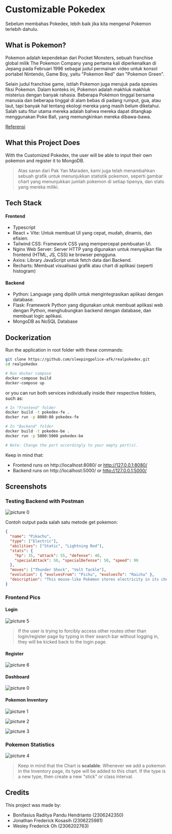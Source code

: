 # Customizable Pokedex
Sebelum membahas Pokedex, lebih baik jika kita mengenal Pokemon terlebih dahulu.

## What is Pokemon?
Pokemon adalah kependekan dari Pocket Monsters, sebuah franchise global milik The Pokemon Company yang pertama kali diperkenalkan di Jepang pada Februari 1996 sebagai judul permainan video untuk konsol portabel Nintendo, Game Boy, yaitu "Pokemon Red" dan "Pokemon Green".

Selain judul franchise game, istilah Pokemon juga merujuk pada spesies fiksi Pokemon. Dalam konteks ini, Pokemon adalah makhluk makhluk misterius dengan banyak rahasia. Beberapa Pokémon tinggal bersama manusia dan beberapa tinggal di alam bebas di padang rumput, gua, atau laut, tapi banyak hal tentang ekologi mereka yang masih belum diketahui. Salah satu fitur utama mereka adalah bahwa mereka dapat ditangkap menggunakan Poke Ball, yang memungkinkan mereka dibawa-bawa.

[Referensi](https://id.portal-pokemon.com/about/)

## What this Project Does
With the Customized Pokedex, the user will be able to input their own pokemon and register it to MongoDB.

> Atas saran dari Pak Yan Maraden, kami juga telah menambahkan sebuah grafik untuk menunjukkan statistik pokemon, seperti gambar chart yang menunjukkan jumlah pokemon di setiap tipenya, dan stats yang mereka miliki.

## Tech Stack
#### Frontend
- Typescript
- React + Vite: Untuk membuat UI yang cepat, mudah, dinamis, dan efisien.
- Tailwind CSS: Framework CSS yang mempercepat pembuatan UI.
- Nginx Web Server: Server HTTP yang digunakan untuk menyajikan file frontend (HTML, JS, CSS) ke browser pengguna.
- Axios: Library JavaScript untuk fetch data dari Backend.
- Recharts: Membuat visualisasi grafik atau chart di aplikasi (seperti histogram)
#### Backend
- Python: Language yang dipilih untuk mengintegrasikan aplikasi dengan database.
- Flask: Framework Python yang digunakan untuk membuat aplikasi web dengan Python, menghubungkan backend dengan database, dan membuat logic aplikasi.
- MongoDB as NoSQL Database

## Dockerization
Run the application in root folder with these commands:

```bash
git clone https://github.com/sleepingpolice-afk/realpokedex.git
cd realpokedex

# Run docker compose
docker-compose build
docker-compose up
```

or you can run both services individually inside their respective folders, such as:
```bash
# In "Frontend" folder
docker build -t pokedex-fe .
docker run -p 8080:80 pokedex-fe

# In "Backend" folder
docker build -t pokedex-be .
docker run -p 5000:5000 pokedex-be

# Note: Change the port accordingly to your empty port(s).
```

Keep in mind that:
- Frontend runs on http://localhost:8080/ or http://127.0.0.1:8080/
- Backend runs on http://localhost:5000/ or http://127.0.0.1:5000/


## Screenshots

### Testing Backend with Postman
![picture 0](https://i.imgur.com/H9QD9c8.png)  


Contoh output pada salah satu metode get pokemon:
```json
{
  "name": "Pikachu",
  "type": ["Electric"],
  "abilities": ["Static", "Lightning Rod"],
  "stats": {
    "hp": 35, "attack": 55, "defense": 40,
    "specialAttack": 50, "specialDefense": 50, "speed": 90
  },
  "moves": ["Thunder Shock", "Volt Tackle"],
  "evolution": { "evolvesFrom": "Pichu", "evolvesTo": "Raichu" },
  "description": "This mouse-like Pokémon stores electricity in its cheek pouches."
}
```

### Frontend Pics
#### Login
![picture 5](https://i.imgur.com/ZpkaJs5.png) 

> If the user is trying to forcibly access other routes other than login/register page by typing in their search bar without logging in, they will be kicked back to the login page.

#### Register
![picture 6](https://i.imgur.com/NSLskI7.png)  

#### Dashboard
![picture 0](https://i.imgur.com/smwhGdF.png)  

#### Pokemon Inventory
![picture 1](https://i.imgur.com/QUliwH5.png)  

![picture 2](https://i.imgur.com/3xM92rz.png)  

![picture 3](https://i.imgur.com/bSN69wi.png)  

### Pokemon Statistics
![picture 4](https://i.imgur.com/pAahGPQ.png)  

> Keep in mind that the Chart is **scalable**. Whenever we add a pokemon in the Inventory page, its type will be added to this chart. If the type is a new type, then create a new "stick" or class interval.


## Credits
This project was made by:
- Bonifasius Raditya Pandu Hendrianto (2306242350)
- Jonathan Frederick Kosasih (2306225981)
- Wesley Frederick Oh (2306202763)